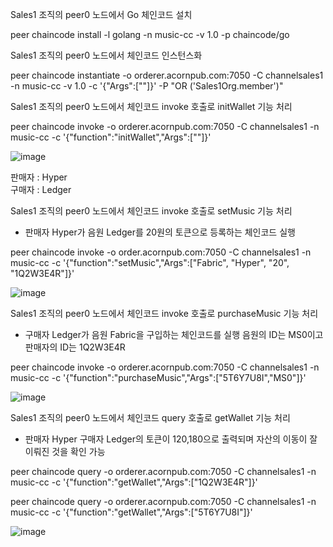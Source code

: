 

Sales1 조직의 peer0 노드에서 Go 체인코드 설치
 
 peer chaincode install -l golang -n music-cc -v 1.0 -p chaincode/go

Sales1 조직의 peer0 노드에서 체인코드 인스턴스화

 peer chaincode instantiate -o orderer.acornpub.com:7050 -C channelsales1 -n music-cc -v 1.0 -c '{"Args":[""]}' -P "OR ('Sales1Org.member')"

Sales1 조직의 peer0 노드에서 체인코드 invoke 호출로 initWallet 기능 처리

 peer chaincode invoke -o orderer.acornpub.com:7050 -C channelsales1 -n music-cc -c '{"function":"initWallet","Args":[""]}'

![image](https://user-images.githubusercontent.com/73014464/140737619-a05843ac-5a66-4136-bb50-95aa559f3c84.png)

판매자 : Hyper     
구매자 : Ledger

Sales1 조직의 peer0 노드에서 체인코드 invoke 호출로 setMusic 기능 처리

- 판매자 Hyper가 음원 Ledger를 20원의 토큰으로 등록하는 체인코드 실행

 peer chaincode invoke -o order.acornpub.com:7050 -C channelsales1 -n music-cc -c '{"function":"setMusic","Args":["Fabric", "Hyper", "20", "1Q2W3E4R"]}'
 
 ![image](https://user-images.githubusercontent.com/73014464/140740149-77ef269a-0f67-4ad5-9474-4a826ceb47b6.png)
 
 Sales1 조직의 peer0 노드에서 체인코드 invoke 호출로 purchaseMusic 기능 처리
 
 - 구매자 Ledger가 음원 Fabric을 구입하는 체인코드를 실행 음원의 ID는 MS0이고 판매자의 ID는 1Q2W3E4R
 
  peer chaincode invoke -o orderer.acornpub.com:7050 -C channelsales1 -n music-cc -c '{"function":"purchaseMusic","Args":["5T6Y7U8I","MS0"]}'
 
 ![image](https://user-images.githubusercontent.com/73014464/140741733-ee1fb133-f961-4509-a6d1-c920b2729330.png)
 
 Sales1 조직의 peer0 노드에서 체인코드 query 호출로 getWallet 기능 처리
 
 - 판매자 Hyper 구매자 Ledger의 토큰이 120,180으로 출력되며 자산의 이동이 잘 이뤄진 것을 확인 가능
 
  peer chaincode query -o orderer.acornpub.com:7050 -C channelsales1 -n music-cc -c '{"function":"getWallet","Args":["1Q2W3E4R"]}'
  
  peer chaincode query -o orderer.acornpub.com:7050 -C channelsales1 -n music-cc -c '{"function":"getWallet","Args":["5T6Y7U8I"]}'
  
  ![image](https://user-images.githubusercontent.com/73014464/140742386-b5d945f1-ba3e-4d94-b788-bb57406bdb44.png)


  

 
 
 
  


 
 


 
 






